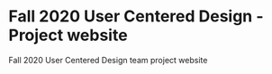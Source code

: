 # Fall 2020 User Centered Design - Project website

Fall 2020 User Centered Design team project website
